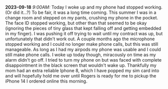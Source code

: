 **2023-09-18**
_9:00AM:_ Today I woke up and my phone had stopped working. (Or did it...?) To be fair, it was a long time coming. This summer I was in a change room and stepped on my pants, crushing my phone in the pocket. The face ID stopped working, but other than that seemed to be okay (ignoring the pieces of tiny glass that kept falling off and getting embedded in my finger). I was pushing it off trying to wait until my contract was up, but unfortunately that didn't work out. A couple months ago the microphone stopped working and I could no longer make phone calls, but this was still manageable. As long as I had my airpods my phone was usable and I could still make phone calls. I woke up today though, miracously on time as my alarm didn't go off. I tried to turn my phone on but was faced with complete disappointment in the black screen that wouldn't wake up. Thankfully my mom had an extra reliable Iphone 8, which I have popped my sim card into and will hopefully hold me over until Rogers is ready for me to pickup the iPhone 14 I ordered online this morning.
